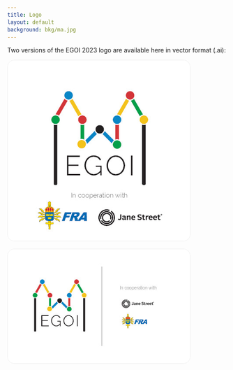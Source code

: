 ```yaml
---
title: Logo
layout: default
background: bkg/ma.jpg
---
```


Two versions of the EGOI 2023 logo are available here in vector format (.ai):

<div style="display: flex; gap: 1em; flex-wrap: wrap;">
<a href="/assets/images/logos/logo1.ai" download="egoi23_logo1.ai">
<img src="/assets/images/logos/logo1.jpg" style="max-width: var(--content-width); border-radius: 1rem; border: 1px solid #eee;">
</a>
<div>
<a href="/assets/images/logos/logo2.ai" download="egoi23_logo2.ai">
<img src="/assets/images/logos/logo2.jpg" style="max-width: var(--content-width); border-radius: 1rem; border: 1px solid #eee;">
</a>
</div>
